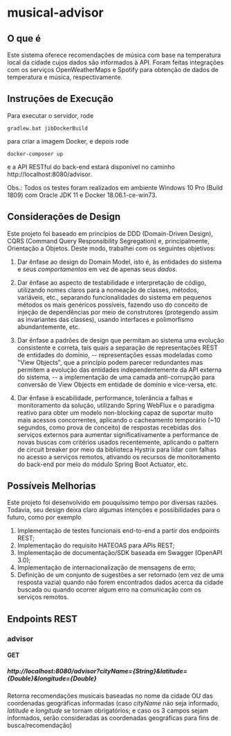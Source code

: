 # musical-advisor

## O que é

Este sistema oferece recomendações de música com base na temperatura local da cidade cujos dados são informados à API. Foram feitas integrações com os serviços OpenWeatherMaps e Spotify para obtenção de dados de temperatura e música, respectivamente.

## Instruções de Execução

Para executar o servidor, rode

```
gradlew.bat jibDockerBuild
```
para criar a imagem Docker, e depois rode

```
docker-composer up
```
e a API RESTful do back-end estará disponível no caminho http://localhost:8080/advisor.
  
Obs.: Todos os testes foram realizados em ambiente Windows 10 Pro (Build 1809) com Oracle JDK 11 e Docker 18.06.1-ce-win73.

## Considerações de Design

Este projeto foi baseado em princípios de DDD (Domain-Driven Design), CQRS (Command Query Responsibility Segregation) e, principalmente, Orientação a Objetos. Deste modo, trabalhei com os seguintes objetivos:

1. Dar ênfase ao design do Domain Model, isto é, às entidades do sistema e seus *comportamentos* em vez de apenas seus *dados*.

2. Dar ênfase ao aspecto de testabilidade e interpretação de código, utilizando nomes claros para a nomeação de classes, métodos, variáveis, etc., separando funcionalidades do sistema em pequenos métodos os mais genéricos possíveis, fazendo uso do conceito de injeção de dependências por meio de construtores (protegendo assim as invariantes das classes), usando interfaces e polimorfismo abundantemente, etc.

3. Dar ênfase a padrões de design que permitam ao sistema uma evolução consistente e correta, tais quais a separação de representações REST de entidades do domínio, -- representações essas modeladas como "View Objects", que a princípio podem parecer redundantes mas permitem a evolução das entidades independentemente da API externa do sistema, -- a implementação de uma camada anti-corrupção para conversão de View Objects em entidade de domínio e vice-versa, etc.

4. Dar ênfase à escabilidade, performance, tolerância a falhas e monitoramento da solução, utilizando Spring WebFlux e o paradigma reativo para obter um modelo non-blocking capaz de suportar muito mais acessos concorrentes, aplicando o cacheamento temporário (~10 segundos, como prova de conceito) de respostas recebidas dos serviços externos para aumentar significativamente a performance de novas buscas com critérios usados recentemente, aplicando o pattern de circuit breaker por meio da biblioteca Hystrix para lidar com falhas no acesso a serviços remotos, ativando os recursos de monitoramento do back-end por meio do módulo Spring Boot Actuator, etc.

## Possíveis Melhorias

Este projeto foi desenvolvido em pouquíssimo tempo por diversas razões. Todavia, seu design deixa claro algumas intenções e possibilidades para o futuro, como por exemplo

1. Implementação de testes funcionais end-to-end a partir dos endpoints REST;
2. Implementação do requisito HATEOAS para APIs REST;
3. Implementação de documentação/SDK baseada em Swagger (OpenAPI 3.0);
4. Implementação de internacionalização de mensagens de erro;
5. Definição de um conjunto de sugestões a ser retornado (em vez de uma resposta vazia) quando não forem encontrados dados acerca da cidade buscada ou quando ocorrer algum erro na comunicação com os serviços remotos.


## Endpoints REST

### advisor

#### GET
##### http://localhost:8080/advisor?cityName={String}&latitude={Double}&longitude={Double}

Retorna recomendações musicais baseadas no nome da cidade OU das coordenadas geográficas informadas (caso *cityName* não seja informado, *latitude* e *longitude* se tornam obrigatórios; e caso os 3 campos sejam informados, serão consideradas as coordenadas geográficas para fins de busca/recomendação)
